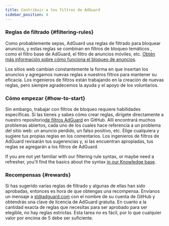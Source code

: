 ```yaml
---
title: Contribuir a los filtros de AdGuard
sidebar_position: 4
---
```


### Reglas de filtrado {#filtering-rules}

Como probablemente sepas, AdGuard usa reglas de filtrado para bloquear anuncios, y estas reglas se combinan en filtros de bloqueo temáticos [](/general/ad-filtering/adguard-filters), como el filtro base de AdGuard, el filtro de anuncios móviles, etc. [Obtén más información sobre cómo funciona el bloqueo de anuncios](/general/ad-filtering/how-ad-blocking-works).

Los sitios web cambian constantemente la forma en que insertan los anuncios y agregamos nuevas reglas a nuestros filtros para mantener su eficacia. Los ingenieros de filtros están trabajando en la creación de nuevas reglas, pero siempre agradecemos la ayuda y el apoyo de los voluntarios.

### Cómo empezar {#how-to-start}

Sin embargo, trabajar con filtros de bloqueo requiere habilidades específicas. Si las tienes y sabes cómo crear reglas, dirígete directamente a nuestro repositorio[de filtros AdGuard](https://github.com/AdguardTeam/AdguardFilters) en GitHub. Allí encontrará muchos problemas abiertos, cada uno de los cuales hace referencia a un problema del sitio web: un anuncio perdido, un falso positivo, etc. Elige cualquiera y sugiere tus propias reglas en los comentarios. Los ingenieros de filtros de AdGuard revisarán tus sugerencias y, si las encuentran apropiadas, tus reglas se agregarán a los filtros de AdGuard.

If you are not yet familiar with our filtering rule syntax, or maybe need a refresher, you'll find the basics about the syntax [in our Knowledge base](/general/ad-filtering/create-own-filters).

### Recompensas {#rewards}

Si has sugerido varias reglas de filtrado y algunas de ellas han sido aprobadas, entonces es hora de que obtengas una recompensa. Envíanos un mensaje a [st@adguard.com](mailto:st@adguard.com) con el nombre de su cuenta de GitHub y obtendrás una clave de licencia de AdGuard gratuita. En cuanto a la cantidad exacta de reglas que necesitas para ser aprobado para ser elegible, no hay reglas estrictas. Esta tarea no es fácil, por lo que cualquier valor por encima de 5 debe ser suficiente.
